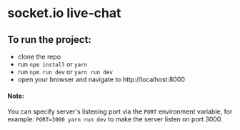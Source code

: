 # socket.io live-chat

## To run the project:
* clone the repo
* run `npm install` or `yarn`
* run `npm run dev` or `yarn run dev`
* open your browser and navigate to http://localhost:8000

#### Note:
You can specify server's listening port via the `PORT` environment variable, for example: `PORT=3000 yarn run dev` to make the server listen on port 3000.

